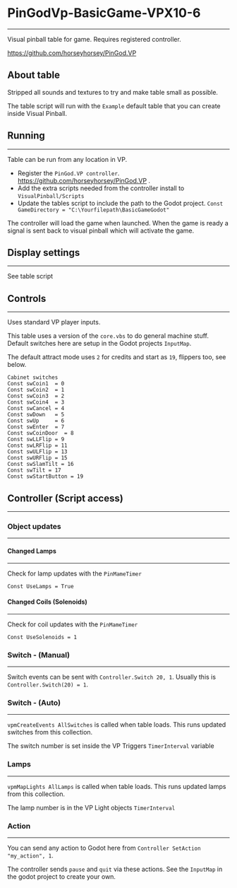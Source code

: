 # PinGodVp-BasicGame-VPX10-6
---

Visual pinball table for game. Requires registered controller.

https://github.com/horseyhorsey/PinGod.VP

## About table

Stripped all sounds and textures to try and make table small as possible.

The table script will run with the `Example` default table that you can create inside Visual Pinball. 

## Running
---

Table can be run from any location in VP.

- Register the `PinGod.VP controller`. https://github.com/horseyhorsey/PinGod.VP .
- Add the extra scripts needed from the controller install to `VisualPinball/Scripts`
- Update the tables script to include the path to the Godot project. `Const GameDirectory = "C:\Yourfilepath\BasicGameGodot"`

The controller will load the game when launched. When the game is ready a signal is sent back to visual pinball which will activate the game.

## Display settings
---

See table script

## Controls
---

Uses standard VP player inputs.

This table uses a version of the `core.vbs` to do general machine stuff. Default switches here are setup in the Godot projects `InputMap`.

The default attract mode uses `2` for credits and start as `19`, flippers too, see below.

```
Cabinet switches
Const swCoin1  = 0
Const swCoin2  = 1
Const swCoin3  = 2
Const swCoin4  = 3
Const swCancel = 4
Const swDown   = 5
Const swUp     = 6
Const swEnter  = 7
Const swCoinDoor  = 8
Const swLLFlip = 9
Const swLRFlip = 11
Const swULFlip = 13
Const swURFlip = 15
Const swSlamTilt = 16
Const swTilt = 17
Const swStartButton = 19
```

## Controller (Script access)
---

### Object updates
---

#### Changed Lamps
---

Check for lamp updates with the `PinMameTimer`

`Const UseLamps = True`

#### Changed Coils (Solenoids)
---

Check for coil updates with the `PinMameTimer`

`Const UseSolenoids = 1`


### Switch - (Manual)
---

Switch events can be sent with `Controller.Switch 20, 1`. Usually this is `Controller.Switch(20) = 1`.

### Switch - (Auto)
---

`vpmCreateEvents AllSwitches` is called when table loads. This runs updated switches from this collection.

The switch number is set inside the VP Triggers `TimerInterval` variable

### Lamps
---

`vpmMapLights AllLamps` is called when table loads. This runs updated lamps from this collection.

The lamp number is in the VP Light objects `TimerInterval`

### Action
---

You can send any action to Godot here from `Controller SetAction "my_action", 1`.

The controller sends `pause` and `quit` via these actions. See the `InputMap` in the godot project to create your own.